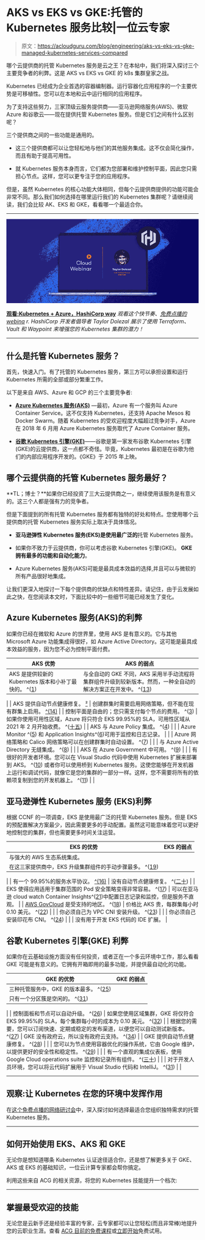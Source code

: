 # AKS vs EKS vs GKE:托管的 Kubernetes 服务比较|一位云专家

> 原文：<https://acloudguru.com/blog/engineering/aks-vs-eks-vs-gke-managed-kubernetes-services-compared>

哪个云提供商的托管 Kubernetes 服务是云之王？在本帖中，我们将深入探讨三个主要竞争者的利弊。这是 AKS vs EKS vs GKE 的 k8s 集群皇家之战。

Kubernetes 已经成为企业首选的容器编制器。运行容器化应用程序的一个主要优势是可移植性。您可以在本地和云中运行相同的应用程序。

为了支持这些努力，三家顶级云服务提供商——亚马逊网络服务(AWS)、微软 Azure 和谷歌云——现在提供托管 Kubernetes 服务。但是它们之间有什么区别呢？

三个提供商之间的一些功能是通用的。

*   这三个提供商都可以让您轻松地与他们的其他服务集成。这不仅会简化操作，而且有助于提高可用性。

*   就 Kubernetes 服务本身而言，它们都为您部署和维护控制平面，因此您只需担心节点。这样，您可以更专注于您的应用程序。

但是，虽然 Kubernetes 的核心功能大体相同，但每个云提供商提供的功能可能会非常不同。那么我们如何选择在哪里运行我们的 Kubernetes 集群呢？请继续阅读，我们会比较 AK、EKS 和 GKE，看看哪一个最适合你。

* * *

[![Taylor Dolezal](img/622e5ae10860dc793cb426955ac8abc6.png)](https://get.acloudguru.com/kubernetes-azure-hashicorp-way-webinar)

**[观看:Kubernetes + Azure，HashiCorp way](https://get.acloudguru.com/kubernetes-azure-hashicorp-way-webinar)**
*观看这个快节奏、[免费点播的 webina](https://get.acloudguru.com/kubernetes-azure-hashicorp-way-webinar) r. HashiCorp 开发者倡导者 Taylor Dolezal 展示了使用 Terraform、Vault 和 Waypoint 来增强您的 Kubernetes 集群的潜力！*

* * *

## 什么是托管 Kubernetes 服务？

首先，快速入门。有了托管的 Kubernetes 服务，第三方可以承担设置和运行 Kubernetes 所需的全部或部分繁重工作。

以下是来自 AWS、Azure 和 GCP 的三个主要竞争者:

*   **[Azure Kubernetes 服务(AKS)](https://acloudguru.com/course/aks-deep-dive)** —最初，Azure 有一个服务叫 Azure Container Service。这不仅支持 Kubernetes，还支持 Apache Mesos 和 Docker Swarm。随着 Kubernetes 的受欢迎程度大幅超过竞争对手，Azure 在 2018 年 6 月用 Azure Kubernetes 服务取代了 Azure Container 服务。

*   **[谷歌 Kubernetes 引擎(GKE)](https://acloudguru.com/course/google-kubernetes-engine-gke-beginner-to-pro)**——谷歌是第一家发布谷歌 Kubernetes 引擎(GKE)的云提供商，这一点都不奇怪。毕竟，Kubernetes 最初是在谷歌为他们的内部应用程序开发的。《GKE》于 2015 年上映。

## 哪个云提供商的托管 Kubernetes 服务最好？

**TL；博士？**如果你已经投资了三大云提供商之一，继续使用该服务是有意义的。这三个人都是强有力的竞争者。

但是下面提到的所有托管 Kubernetes 服务都有独特的好处和特点。您使用哪个云提供商的托管 Kubernetes 服务实际上取决于具体情况。

*   **亚马逊弹性 Kubernetes 服务(EKS)是使用最广泛的**托管 Kubernetes 服务。

*   如果你不致力于云提供商，你可以考虑谷歌 Kubernetes 引擎(GKE)。 **GKE 拥有最多的功能和自动化能力**。

*   Azure Kubernetes 服务(AKS)可能是最具成本效益的选择,并且可以与微软的所有产品很好地集成。

让我们更深入地探讨一下每个提供商的优缺点和特性差异。请记住，由于云发展如此之快，在您阅读本文时，下面比较中的一些细节可能已经发生了变化。

## **Azure Kubernetes 服务(AKS)的利弊**

如果你已经在微软和 Azure 的世界里，使用 AKS 是有意义的。它与其他 Microsoft Azure 功能集成得很好，如 Azure Active Directory。这可能是最具成本效益的服务，因为您不必为控制平面付费。

| AKS 优势 | AKS 的弱点 |
| --- | --- |
| AKS 是提供较新的 Kubernetes 版本和小补丁最快的。 ^([1](https://github.com/Azure/AKS/releases)) | 与全自动的 GKE 不同，AKS 采用半手动流程将集群组件升级到较新版本。然而，一种全自动的解决方案正在开发中。 ^([13](https://azure.microsoft.com/en-us/updates/aks-cluster-auto-upgrade/))
 |
| AKS 提供自动节点健康修复。 [²](https://docs.microsoft.com/en-us/azure/aks/node-auto-repair) | 创建群集时需要启用网络策略，但不能在现有群集上启用。 [^(14)](https://docs.microsoft.com/en-us/azure/aks/use-network-policies#create-an-aks-cluster-and-enable-network-policy) |
| 控制平面是自由的；您只需支付每个节点的费用。 ^([3](https://azure.microsoft.com/en-us/pricing/details/kubernetes-service/)) | 如果你使用可用性区域，Azure 将只符合 EKS 99.95%的 SLA，可用性区域从 2021 年 2 月开始收费。 ^([十五](https://azure.microsoft.com/en-us/pricing/details/bandwidth/)) |
| AKS 与 Azure Policy 集成。 ^([4](https://docs.microsoft.com/en-us/azure/aks/policy-reference)) |  |
| Azure Monitor ^([5](https://docs.microsoft.com/en-us/azure/azure-monitor/insights/container-insights-analyze)) 和 Application Insights^([6](https://docs.microsoft.com/en-us/azure/azure-monitor/app/kubernetes-codeless))可用于监控和日志记录。 |  |
| Azure 网络策略和 Calico 网络策略可以在创建群集时自动设置。 ^([7](https://docs.microsoft.com/en-us/azure/aks/use-network-policies#network-policy-options-in-aks)) |  |
| 与 Azure Active Directory 无缝集成。 ^([8](https://docs.microsoft.com/en-us/azure/aks/managed-aad)) |  |
| AKS 在 Azure Government 中可用。 ^([9](https://azure.microsoft.com/en-us/updates/azure-kubernetes-service-is-now-available-in-azure-government/)) |  |
| 有很好的开发者环境。您可以在 Visual Studio 代码中使用 Kubernetes 扩展来部署到 AKS。 ^([10](https://code.visualstudio.com/docs/azure/kubernetes)) 或者你可以使用桥到 Kubernetes 服务。这使您能够在开发机器上运行和调试代码，就像它是您的集群的一部分一样。这样，您不需要将所有的依赖项复制到您的开发机器上。 ^([11](https://docs.microsoft.com/en-us/visualstudio/containers/overview-bridge-to-kubernetes?view=vs-2019)) |  |

## ****亚马逊弹性 Kubernetes 服务** (EKS)利弊**

根据 CCNF 的一项调查，EKS 是使用最广泛的托管 Kubernetes 服务。但是 EKS 的预配置解决方案最少，因此需要更多的手动配置。虽然这可能意味着您可以更好地控制您的集群，但也需要更多时间关注运营。

| EKS 的优势 | EKS 的弱点 |
| --- | --- |
| 与强大的 AWS 生态系统集成。
 | 在这三家提供商中，EKS 升级集群组件的手动步骤最多。 ^([19](https://docs.aws.amazon.com/eks/latest/userguide/update-cluster.html))
 |
| 有一个 99.95%的服务水平协议。 [^(16)](https://aws.amazon.com/eks/sla/) | 没有自动节点健康修复。 ^([二十](https://aws.amazon.com/premiumsupport/knowledge-center/eks-node-status-ready/)) |
| EKS 使得应用适用于集群范围的 Pod 安全策略变得非常容易。 ^([17](https://aws.amazon.com/blogs/opensource/using-pod-security-policies-amazon-eks-clusters/)) | 可以在亚马逊 cloud watch Container Insights^([21](https://docs.aws.amazon.com/AmazonCloudWatch/latest/monitoring/ContainerInsights.html))中配置日志记录和监控，但是服务不直观。 |
| [AWS GovCloud](https://acloudguru.com/course/aws-govcloud-beyond-the-buzzwords) 是受支持的地区。 ^([18](https://aws.amazon.com/about-aws/whats-new/2020/05/amazon-eks-now-available-in-the-aws-govcloud-us-regions/)) | 价格比 AKS 贵，每群集每小时 0.10 美元。 ^([22](https://aws.amazon.com/eks/pricing/)) |
|  | 你必须自己为 VPC CNI 安装升级。 ^([23](https://docs.aws.amazon.com/eks/latest/userguide/cni-upgrades.html)) |
|  | 你必须自己安装印花布 CNI。 ^([24](https://docs.aws.amazon.com/eks/latest/userguide/calico.html)) |
|  | 没有用于开发 EKS 代码的 IDE 扩展。 |

## **谷歌 Kubernetes 引擎(GKE)** 利弊

如果你在云基础设施方面没有任何投资，或者正在一个多云环境中工作，那么看看 GKE 可能是有意义的。它拥有开箱即用的最多功能，并提供最自动化的功能。

| GKE 的优势 | GKE 的弱点 |
| --- | --- |
| 三种托管服务中，GKE 的版本最多。 ^([25](https://cloud.google.com/kubernetes-engine/docs/release-notes#latest_versions))
 | 只有一个分区簇是空闲的。 ^([31](https://cloud.google.com/kubernetes-engine/pricing))
 |
| 控制面板和节点可以自动升级。 ^([26](https://cloud.google.com/kubernetes-engine/docs/concepts/cluster-upgrades)) | 如果您使用区域集群，GKE 将仅符合 EKS 99.95%的 SLA，每个集群每小时的成本为 0.10 美元。 ^([32](https://cloud.google.com/kubernetes-engine/pricing#cluster_management_fee_and_free_tier)) |
| 根据您的需要，您可以订阅快速、定期或稳定的发布渠道，以便您可以自动测试新版本。 ^([27](https://cloud.google.com/kubernetes-engine/docs/concepts/release-channels)) | GKE 没有政府云，所以没有政府云支持。 ^([34](https://cloud.google.com/compute/docs/regions-zones)) |
| GKE 提供自动节点健康修复。 ^([28](https://cloud.google.com/kubernetes-engine/docs/how-to/node-auto-repair)) |  |
| 您可以为节点使用容器优化的操作系统，它由 Google 维护，以提供更好的安全性和稳定性。 ^([29](https://cloud.google.com/container-optimized-os/docs/concepts/features-and-benefits)) |  |
| 有一个直观的集成仪表板，使用 Google Cloud operations suite 监控和记录所有组件。 ^([三十](https://cloud.google.com/products/operations)) |  |
| 对于开发人员环境，您可以将云代码扩展用于 Visual Studio 代码和 IntelliJ。 ^([31](https://cloud.google.com/code/docs)) |  |

* * *

## 观察:让 Kubernetes 在您的环境中发挥作用

在[这个免费点播的网络研讨会](https://acloudguru.com/content/putting-kubernetes-to-work-in-your-environment)中，深入探讨如何选择最适合您组织独特需求的托管 Kubernetes 服务。

* * *

## 如何开始使用 EKS、AKS 和 GKE

无论你是想知道哪条 Kubernetes 认证途径适合你，还是想了解更多关于 GKE、AKS 或 EKS 的基础知识，一位云计算专家都会帮你搞定。

利用这些来自 ACG 的相关资源，将您的 Kubernetes 技能提升一个档次:

* * *

## 掌握最受欢迎的技能

无论您是云新手还是经验丰富的专家，云专家都可以让您轻松(而且非常棒)地提升您的云职业生涯。查看 [ACG 目前的免费课程](https://acloudguru.com/blog/news/whats-free-at-acg-june-2021)或[立即开始](https://acloudguru.com/pricing)免费试用。